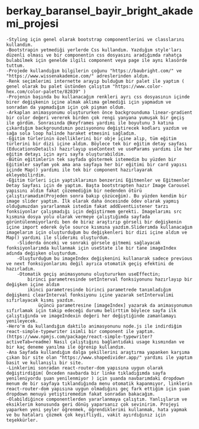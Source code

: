# berkay_baransel_bayir_bright_akademi_projesi

    -Styling için genel olarak bootstrap componentlerini ve classlarını kullandım.
    -Bootstrapin yetmediği yerlerde Css kullandım. Yazdığım style'ları düzenli olması ve bir componentin css dosyasını aradığımda rahatça bulabilmek için genelde ilgili component veya page ile aynı klasörde tuttum.
    -Projede kullandığım bilgilerin çoğunu "https://baubright.com/" ve "https://www.wissenakademie.com/" adreslerinden aldım.
    -Renk seçimlerimi internette arayıp bulduğum bir palet ile yaptım ( genel olarak bu palet üstünden çalıştım "https://www.color-hex.com/color-palette/82839" )
    -Projenin başında bu kullanacağım renkleri ayrı css dosyasının içinde birer değişkenin içine almak aklıma gelmediği için yapmadım ve sonradan da yapmadığım için çok pişman oldum.
    -Arkaplan animasyonumu oluştururken önce backgrounduma linear-gradient bir color değeri vererek birden çok rengi yanyana yumuşak bir geçiş ile gördüm. Sonrasında @keyframes yardımı ile boyutunu 3 katına çıkardığım backgroundımın pozisyononu değiştirecek kodları yazdım ve sağa sola loop halinde haraket etmesini sağladım.
    -Eğitim türlerinin özelliklerini bir obje içine alıp, tüm eğitim türlerini bir dizi içine aldım. Böylece tek bir eğitim detay sayfası (EducationsDetails) hazırlayıp useContext ve useParams yardımı ile her eğitim detayı için ayrı sayfa oluşturabildim.
    -Bütün eğitimlerin tek sayfada göstermek istemedim bu yüzden bir Eğitimler sayfam yok ama ana sayfaya her bir eğitimi bir card yapısı içinde Map() yardımı ile tek bir component hazırlayarak ekleyebilirdim.
    -Eğitim türleri için yaptıklarımın benzerini Eğitmenler ve Eğitmenler Detay Sayfası için de yaptım. Başta bootstrapten hazır Image Carousel yapısını aldım fakat çözemediğim bir nedenden ötürü çalıştıramadım(Projeden sonra bakıp çözüceğim). Bu yüzden kendim bir image slider yaptım. İlk olarak daha öncesinde ödev olarak yapmış olduğumuzdan yararlanmak istedim fakat addEventListener tarzı fonksiyonlar çalışmadığı için değiştirmem gerekti. Imagelarımı src kısmına dosya yolu olarak vermeye çalıştığımda sayfada görüntülenmiyorlardı ben de biraz araştırıp görseli bir değişkenin içine import ederek öyle source kısmına yazdım.Sliderımda kullanacağım imagelarım için oluşturduğum bu değişkenleri bir dizi içine aldım ve Map() yardımı ile sliderımı oluşturdum. 
        -Sliderda önceki ve sonraki görsele gitmemi sağlayacak fonksiyonlarımda kullanmak için useState ile bir tane imageIndex adında değişken oluşturdum.
        -Oluşturduğum bu imageIndex değişkenini kullanarak sadece previous ve next fonksiyonlarımı değil ayrıca otomatik geçiş efektini de hazırladım.
        -Otomatik geçiş animasyonunu oluştururken useEffectin;
            birinci parametresinde setInterval fonksiyonunu hazırlayıp bir değişken içine aldım
            ikinci parametresinde birinci parametrede tanımladığım değişkeni clearInterval fonksiyonu içine yazarak setIntervalimi sıfırlayacak kısmı yazdım.
                üçüncü parametresine [imageIndex] yazarak da animasyonumun sıfırlamak için takip edeceği durumu belirttim böylece sayfa ilk çalıştığında ve imageIndexin değeri her değiştiğinde zamanlamayı yenileyecek.
    -Hero'm da kullandığım daktilo animasyonunu node.js ile indirdiğim react-simple-typewriter isimli bir component ile yaptım. (https://www.npmjs.com/package/react-simple-typewriter?activeTab=readme) Nasıl çalıştığını bağlantıdaki usage kısmından ve bir kaç deneme yanılma ile öğrenip kullandım.
    -Ana Sayfada kullandığım dalga şekillerini araştırma yapanken karşıma çıkan bir site olan "https://www.shapedivider.app/" yardımı ile yaptım basit ve kullanışlı bir site.
    -Linklerimi sonradan react-router-dom yapısına uygun olarak değiştirdiğim( Önceden navbarda bir linke tıkladığımda sayfa yenileniyordu şuan yenilenmiyor ) için şuanda navbarımdaki dropdown menum de bir sayfaya tıklandığında menu otomatik kapanmıyor, linklerin react-router-dom yapısına uygun olmadığını geç fark ettiğim için şuan dropdown menuyü yetiştiremedim fakat sonradan bakacağım.
    -Olabildiğince componentlerden yararlanmaya çalıştım. Yanlışlarım ve eksiklerim konusunda geri dönüş yaparsanız çok sevinirim. Projeyi yaparken yeni şeyler öğrenmek, öğrendiklerimi kullanmak, hata yapmak ve bu hataları çözmek çok keyifliydi, vakit ayırdığınız için teşekkürler.
